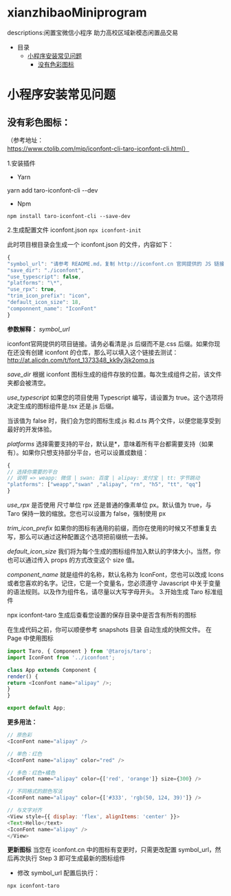 # xianzhibaoMiniprogram

descriptions:闲置宝微信小程序 助力高校区域新模态闲置品交易
- 目录
  - [小程序安装常见问题](#小程序安装常见问题)
    - [没有色彩图标](##没有色彩图标)
  

# 小程序安装常见问题
## 没有彩色图标：
（参考地址：https://www.ctolib.com/mip/iconfont-cli-taro-iconfont-cli.html）

1.安装插件

- Yarn

yarn add taro-iconfont-cli --dev

- Npm

```npm install taro-iconfont-cli --save-dev```

2.生成配置文件 iconfont.json
```npx iconfont-init```

此时项目根目录会生成一个 iconfont.json 的文件，内容如下：
```javascript
{
"symbol_url": "请参考 README.md，复制 http://iconfont.cn 官网提供的 JS 链接",
"save_dir": "./iconfont",
"use_typescript": false,
"platforms": "\*",
"use_rpx": true,
"trim_icon_prefix": "icon",
"default_icon_size": 18,
"componnent_name": "IconFont"
}
```
**参数解释：**
*symbol_url*

iconfont官网提供的项目链接。请务必看清是.js 后缀而不是.css 后缀。如果你现在还没有创建 iconfont 的仓库，那么可以填入这个链接去测试：http://at.alicdn.com/t/font_1373348_kk9y3jk2omq.js

*save_dir*
根据 iconfont 图标生成的组件存放的位置。每次生成组件之前，该文件夹都会被清空。

*use_typescript*
如果您的项目使用 Typescript 编写，请设置为 true。这个选项将决定生成的图标组件是.tsx 还是.js 后缀。

当该值为 false 时，我们会为您的图标生成.js 和.d.ts 两个文件，以便您能享受到最好的开发体验。

*platforms*
选择需要支持的平台，默认是\*，意味着所有平台都需要支持（如果有）。如果你只想支持部分平台，也可以设置成数组：
```javascript
{
// 选择你需要的平台
// 说明 => weapp: 微信 | swan: 百度 | alipay: 支付宝 | tt: 字节跳动
"platforms": ["weapp","swan" ,"alipay", "rn", "h5", "tt", "qq"]
}
```
*use_rpx*
是否使用
尺寸单位 rpx
还是普通的像素单位 px。默认值为 true，与 Taro 保持一致的缩放。您也可以设置为 false，强制使用 px

*trim_icon_prefix*
如果你的图标有通用的前缀，而你在使用的时候又不想重复去写，那么可以通过这种配置这个选项把前缀统一去掉。

*default_icon_size*
我们将为每个生成的图标组件加入默认的字体大小，当然，你也可以通过传入 props 的方式改变这个 size 值。

*component_name*
就是组件的名称，默认名称为 IconFont，您也可以改成 Icons 或者您喜欢的名字。记住，它是一个变量名，您必须遵守 Javascript 中关于变量的语法规则。以及作为组件名，请尽量以大写字母开头。
3.开始生成 Taro 标准组件

npx iconfont-taro
生成后查看您设置的保存目录中是否含有所有的图标

在生成代码之前，你可以顺便参考
snapshots 目录
自动生成的快照文件。
在 Page 中使用图标
```javascript
import Taro, { Component } from '@tarojs/taro';
import IconFont from '../iconfont';

class App extends Component {
render() {
return <IconFont name="alipay" />;
}
}

export default App;
```
**更多用法：**
```javascript
// 原色彩
<IconFont name="alipay" />

// 单色：红色
<IconFont name="alipay" color="red" />

// 多色：红色+橘色
<IconFont name="alipay" color={['red', 'orange']} size={300} />

// 不同格式的颜色写法
<IconFont name="alipay" color={['#333', 'rgb(50, 124, 39)']} />

// 与文字对齐
<View style={{ display: 'flex', alignItems: 'center' }}>
<Text>Hello</text>
<IconFont name="alipay" />
</View>
```
**更新图标**
当您在 iconfont.cn 中的图标有变更时，只需更改配置 symbol_url，然后再次执行 Step 3 即可生成最新的图标组件

- 修改 symbol_url 配置后执行：
```
npx iconfont-taro
```
